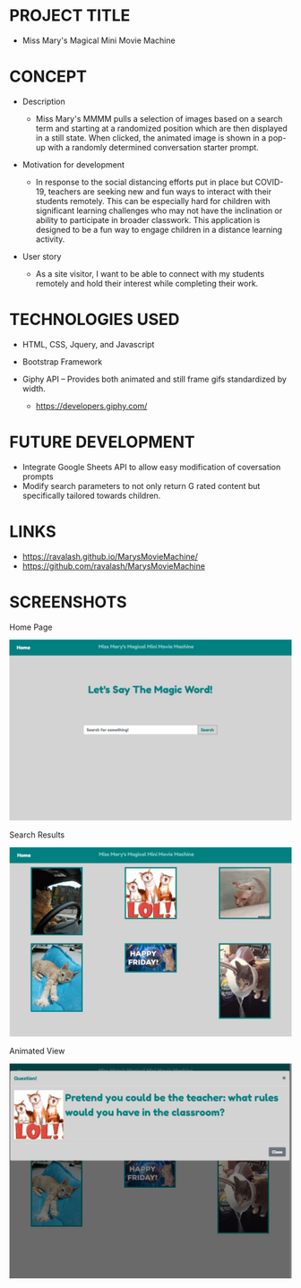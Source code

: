 # PROJECT TITLE
- Miss Mary's Magical Mini Movie Machine

# CONCEPT 
- Description 
    - Miss Mary's MMMM pulls a selection of images based on a search term and starting at a randomized position which are then displayed in a still state. When clicked, the animated image is shown in a pop-up with a randomly determined conversation starter prompt.

- Motivation for development
    - In response to the social distancing efforts put in place but COVID-19, teachers are seeking new and fun ways to interact with their students remotely. This can be especially hard for children with significant learning challenges who may not have the inclination or ability to participate in broader classwork. This application is designed to be a fun way to engage children in a distance learning activity.

- User story
    - As a site visitor, I want to be able to connect with my students remotely and hold their interest while completing their work.

# TECHNOLOGIES USED
- HTML, CSS, Jquery, and Javascript

- Bootstrap Framework

- Giphy API – Provides both animated and still frame gifs standardized by width.
    - https://developers.giphy.com/

# FUTURE DEVELOPMENT
- Integrate Google Sheets API to allow easy modification of coversation prompts
- Modify search parameters to not only return G rated content but specifically tailored towards children.

# LINKS
- https://ravalash.github.io/MarysMovieMachine/
- https://github.com/ravalash/MarysMovieMachine


# SCREENSHOTS


Home Page


![Home](screenshots/homepage.JPG "Home Page")



Search Results


![Search](screenshots/searchresults.JPG "Search Results")



Animated View


![Animated](screenshots/animatedview.JPG "Animated View")





